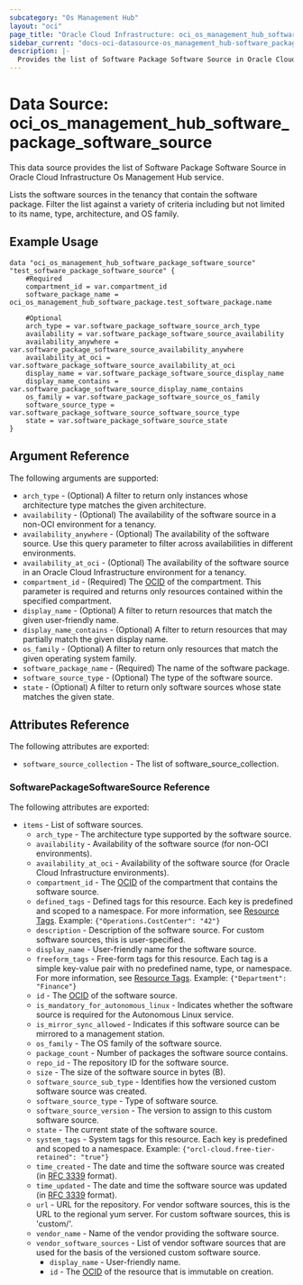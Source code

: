 ```yaml
---
subcategory: "Os Management Hub"
layout: "oci"
page_title: "Oracle Cloud Infrastructure: oci_os_management_hub_software_package_software_source"
sidebar_current: "docs-oci-datasource-os_management_hub-software_package_software_source"
description: |-
  Provides the list of Software Package Software Source in Oracle Cloud Infrastructure Os Management Hub service
---
```


# Data Source: oci_os_management_hub_software_package_software_source
This data source provides the list of Software Package Software Source in Oracle Cloud Infrastructure Os Management Hub service.

Lists the software sources in the tenancy that contain the software package. Filter the list against a
variety of criteria including but not limited to its name, type, architecture, and OS family.


## Example Usage

```hcl
data "oci_os_management_hub_software_package_software_source" "test_software_package_software_source" {
	#Required
	compartment_id = var.compartment_id
	software_package_name = oci_os_management_hub_software_package.test_software_package.name

	#Optional
	arch_type = var.software_package_software_source_arch_type
	availability = var.software_package_software_source_availability
	availability_anywhere = var.software_package_software_source_availability_anywhere
	availability_at_oci = var.software_package_software_source_availability_at_oci
	display_name = var.software_package_software_source_display_name
	display_name_contains = var.software_package_software_source_display_name_contains
	os_family = var.software_package_software_source_os_family
	software_source_type = var.software_package_software_source_software_source_type
	state = var.software_package_software_source_state
}
```

## Argument Reference

The following arguments are supported:

* `arch_type` - (Optional) A filter to return only instances whose architecture type matches the given architecture.
* `availability` - (Optional) The availability of the software source in a non-OCI environment for a tenancy.
* `availability_anywhere` - (Optional) The availability of the software source. Use this query parameter to filter across availabilities in different environments.
* `availability_at_oci` - (Optional) The availability of the software source in an Oracle Cloud Infrastructure environment for a tenancy.
* `compartment_id` - (Required) The [OCID](https://docs.cloud.oracle.com/iaas/Content/General/Concepts/identifiers.htm) of the compartment. This parameter is required and returns only resources contained within the specified compartment.
* `display_name` - (Optional) A filter to return resources that match the given user-friendly name.
* `display_name_contains` - (Optional) A filter to return resources that may partially match the given display name.
* `os_family` - (Optional) A filter to return only resources that match the given operating system family.
* `software_package_name` - (Required) The name of the software package.
* `software_source_type` - (Optional) The type of the software source.
* `state` - (Optional) A filter to return only software sources whose state matches the given state.


## Attributes Reference

The following attributes are exported:

* `software_source_collection` - The list of software_source_collection.

### SoftwarePackageSoftwareSource Reference

The following attributes are exported:

* `items` - List of software sources.
	* `arch_type` - The architecture type supported by the software source.
	* `availability` - Availability of the software source (for non-OCI environments).
	* `availability_at_oci` - Availability of the software source (for Oracle Cloud Infrastructure environments).
	* `compartment_id` - The [OCID](https://docs.cloud.oracle.com/iaas/Content/General/Concepts/identifiers.htm) of the compartment that contains the software source.
	* `defined_tags` - Defined tags for this resource. Each key is predefined and scoped to a namespace. For more information, see [Resource Tags](https://docs.cloud.oracle.com/iaas/Content/General/Concepts/resourcetags.htm). Example: `{"Operations.CostCenter": "42"}` 
	* `description` - Description of the software source. For custom software sources, this is user-specified.
	* `display_name` - User-friendly name for the software source.
	* `freeform_tags` - Free-form tags for this resource. Each tag is a simple key-value pair with no predefined name, type, or namespace. For more information, see [Resource Tags](https://docs.cloud.oracle.com/iaas/Content/General/Concepts/resourcetags.htm). Example: `{"Department": "Finance"}` 
	* `id` - The [OCID](https://docs.cloud.oracle.com/iaas/Content/General/Concepts/identifiers.htm) of the software source.
	* `is_mandatory_for_autonomous_linux` - Indicates whether the software source is required for the Autonomous Linux service.
	* `is_mirror_sync_allowed` - Indicates if this software source can be mirrored to a management station.
	* `os_family` - The OS family of the software source.
	* `package_count` - Number of packages the software source contains.
	* `repo_id` - The repository ID for the software source.
	* `size` - The size of the software source in bytes (B).
	* `software_source_sub_type` - Identifies how the versioned custom software source was created.
	* `software_source_type` - Type of software source.
	* `software_source_version` - The version to assign to this custom software source.
	* `state` - The current state of the software source.
	* `system_tags` - System tags for this resource. Each key is predefined and scoped to a namespace. Example: `{"orcl-cloud.free-tier-retained": "true"}` 
	* `time_created` - The date and time the software source was created (in [RFC 3339](https://tools.ietf.org/rfc/rfc3339) format). 
	* `time_updated` - The date and time the software source was updated (in [RFC 3339](https://tools.ietf.org/rfc/rfc3339) format). 
	* `url` - URL for the repository. For vendor software sources, this is the URL to the regional yum server. For custom software sources, this is 'custom/<repoId>'.
	* `vendor_name` - Name of the vendor providing the software source.
	* `vendor_software_sources` - List of vendor software sources that are used for the basis of the versioned custom software source.
		* `display_name` - User-friendly name.
		* `id` - The [OCID](https://docs.cloud.oracle.com/iaas/Content/General/Concepts/identifiers.htm) of the resource that is immutable on creation.

